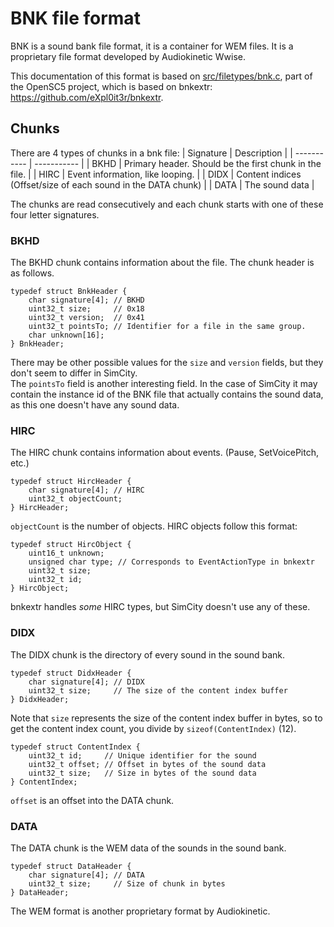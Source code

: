 
# BNK file format
BNK is a sound bank file format, it is a container for WEM files.
It is a proprietary file format developed by Audiokinetic Wwise.

This documentation of this format is based on [src/filetypes/bnk.c](../../src/filetypes/bnk.c), part of the OpenSC5 project, which is based on bnkextr: https://github.com/eXpl0it3r/bnkextr.

## Chunks

There are 4 types of chunks in a bnk file:
| Signature | Description |
| ----------- | ----------- |
| BKHD | Primary header. Should be the first chunk in the file. |
| HIRC | Event information, like looping. |
| DIDX | Content indices (Offset/size of each sound in the DATA chunk) |
| DATA | The sound data |

The chunks are read consecutively and each chunk starts with one of these four letter signatures.

### BKHD
The BKHD chunk contains information about the file.
The chunk header is as follows.
```
typedef struct BnkHeader {
    char signature[4]; // BKHD
    uint32_t size;     // 0x18
    uint32_t version;  // 0x41
    uint32_t pointsTo; // Identifier for a file in the same group.
    char unknown[16];
} BnkHeader;
```
There may be other possible values for the `size` and `version` fields, but they don't seem to differ in SimCity.<br>
The `pointsTo` field is another interesting field. In the case of SimCity it may contain the instance id of the BNK file that actually contains the sound data, as this one doesn't have any sound data.

### HIRC
The HIRC chunk contains information about events. (Pause, SetVoicePitch, etc.)
```
typedef struct HircHeader {
    char signature[4]; // HIRC
    uint32_t objectCount;
} HircHeader;
```
`objectCount` is the number of objects.
HIRC objects follow this format:
```
typedef struct HircObject {
    uint16_t unknown;
    unsigned char type; // Corresponds to EventActionType in bnkextr
    uint32_t size;
    uint32_t id;
} HircObject;
```
bnkextr handles *some* HIRC types, but SimCity doesn't use any of these.

### DIDX
The DIDX chunk is the directory of every sound in the sound bank.
```
typedef struct DidxHeader {
    char signature[4]; // DIDX
    uint32_t size;     // The size of the content index buffer
} DidxHeader;
```
Note that `size` represents the size of the content index buffer in bytes, so to get the content index count, you divide by `sizeof(ContentIndex)` (12).
```
typedef struct ContentIndex {
    uint32_t id;     // Unique identifier for the sound
    uint32_t offset; // Offset in bytes of the sound data
    uint32_t size;   // Size in bytes of the sound data
} ContentIndex;
```
`offset` is an offset into the DATA chunk.

### DATA
The DATA chunk is the WEM data of the sounds in the sound bank.
```
typedef struct DataHeader {
    char signature[4]; // DATA
    uint32_t size;     // Size of chunk in bytes
} DataHeader;
```
The WEM format is another proprietary format by Audiokinetic.
